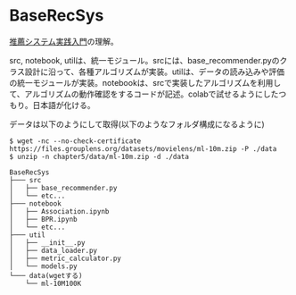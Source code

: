 # BaseRecSys
[推薦システム実践入門](https://www.oreilly.co.jp/books/9784873119663/)の理解。

src, notebook, utilは、統一モジュール。srcには、base_recommender.pyのクラス設計に沿って、各種アルゴリズムが実装。utilは、データの読み込みや評価の統一モジュールが実装。notebookは、srcで実装したアルゴリズムを利用して、アルゴリズムの動作確認をするコードが記述。colabで試せるようにしたつもり。日本語が化ける。


データは以下のようにして取得(以下のようなフォルダ構成になるように)
```
$ wget -nc --no-check-certificate https://files.grouplens.org/datasets/movielens/ml-10m.zip -P ./data
$ unzip -n chapter5/data/ml-10m.zip -d ./data
```

```
BaseRecSys
├─── src
│   ├── base_recommender.py
│   └── etc...
├─── notebook
│   ├── Association.ipynb
│   ├── BPR.ipynb
│   └── etc...
├─── util
│   ├── __init__.py
│   ├── data_loader.py
│   ├── metric_calculator.py
│   └── models.py
└─── data(wgetする)
    └── ml-10M100K
```
